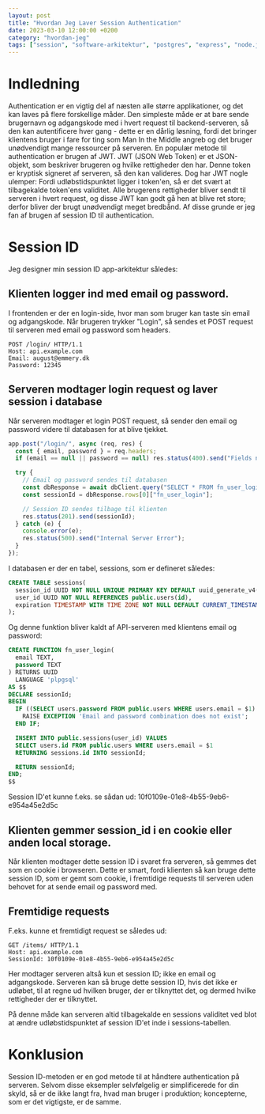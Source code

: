 ```yaml
---
layout: post
title: "Hvordan Jeg Laver Session Authentication"
date: 2023-03-10 12:00:00 +0200
category: "hvordan-jeg"
tags: ["session", "software-arkitektur", "postgres", "express", "node.js", "http"]
---
```


# Indledning
Authentication er en vigtig del af næsten alle større applikationer, og det kan laves på flere forskellige måder. Den
simpleste måde er at bare sende brugernavn og adgangskode med i hvert request til backend-serveren, så den kan
autentificere hver gang - dette er en dårlig løsning, fordi det bringer klientens bruger i fare for ting som Man In the
Middle angreb og det bruger unødvendigt mange ressourcer på serveren. En populær metode til authentication er brugen af
JWT. JWT (JSON Web Token) er et JSON-objekt, som beskriver brugeren og hvilke rettigheder den har. Denne token er
kryptisk signeret af serveren, så den kan valideres. Dog har JWT nogle ulemper: Fordi udløbstidspunktet ligger i token'en,
så er det svært at tilbagekalde token'ens validitet. Alle brugerens rettigheder bliver sendt til serveren i hvert
request, og disse JWT kan godt gå hen at blive ret store; derfor bliver der brugt unødvendigt meget bredbånd. Af disse
grunde er jeg fan af brugen af session ID til authentication.

# Session ID
Jeg designer min session ID app-arkitektur således:

## Klienten logger ind med email og password.
I frontenden er der en login-side, hvor man som bruger kan taste sin email og adgangskode. Når brugeren trykker "Login",
så sendes et POST request til serveren med email og password som headers.
```HTTP
POST /login/ HTTP/1.1
Host: api.example.com
Email: august@emmery.dk
Password: 12345
```

## Serveren modtager login request og laver session i database
Når serveren modtager et login POST request, så sender den email og password videre til databasen for at blive tjekket.
```javascript
app.post("/login/", async (req, res) {
  const { email, password } = req.headers;
  if (email == null || password == null) res.status(400).send("Fields not populated.");

  try {
    // Email og password sendes til databasen
    const dbResponse = await dbClient.query("SELECT * FROM fn_user_login($1, $2);", [email, password]); 
    const sessionId = dbResponse.rows[0]["fn_user_login"];

    // Session ID sendes tilbage til klienten
    res.status(201).send(sessionId);
  } catch (e) {
    console.error(e);
    res.status(500).send("Internal Server Error");
  }
});
```

I databasen er der en tabel, sessions, som er defineret således:
```sql
CREATE TABLE sessions(
  session_id UUID NOT NULL UNIQUE PRIMARY KEY DEFAULT uuid_generate_v4(),
  user_id UUID NOT NULL REFERENCES public.users(id),
  expiration TIMESTAMP WITH TIME ZONE NOT NULL DEFAULT CURRENT_TIMESTAMP + interval '1 week', --Dette interval kan selvfølgelig ændres
);
```

Og denne funktion bliver kaldt af API-serveren med klientens email og password:
```sql
CREATE FUNCTION fn_user_login(
  email TEXT,
  password TEXT
) RETURNS UUID
  LANGUAGE 'plpgsql'
AS $$
DECLARE sessionId;
BEGIN
  IF ((SELECT users.password FROM public.users WHERE users.email = $1) != $2) THEN
    RAISE EXCEPTION 'Email and password combination does not exist';
  END IF;

  INSERT INTO public.sessions(user_id) VALUES
  SELECT users.id FROM public.users WHERE users.email = $1
  RETURNING sessions.id INTO sessionId;

  RETURN sessionId;
END;
$$
```

Session ID'et kunne f.eks. se sådan ud: 10f0109e-01e8-4b55-9eb6-e954a45e2d5c

## Klienten gemmer session_id i en cookie eller anden local storage.
Når klienten modtager dette session ID i svaret fra serveren, så gemmes det som en cookie i browseren. Dette er smart,
fordi klienten så kan bruge dette session ID, som er gemt som cookie, i fremtidige requests til serveren uden behovet
for at sende email og password med.

## Fremtidige requests
F.eks. kunne et fremtidigt request se således ud:
```http
GET /items/ HTTP/1.1
Host: api.example.com
SessionId: 10f0109e-01e8-4b55-9eb6-e954a45e2d5c
```
Her modtager serveren altså kun et session ID; ikke en email og adgangskode. Serveren kan så bruge dette session ID, 
hvis det ikke er udløbet, til at regne ud hvilken bruger, der er tilknyttet det, og dermed hvilke rettigheder der er tilknyttet.

På denne måde kan serveren altid tilbagekalde en sessions validitet ved blot at ændre udløbstidspunktet af session ID'et
inde i sessions-tabellen.

# Konklusion
Session ID-metoden er en god metode til at håndtere authentication på serveren. Selvom disse eksempler selvfølgelig er
simplificerede for din skyld, så er de ikke langt fra, hvad man bruger i produktion; koncepterne, som er det vigtigste,
er de samme.
